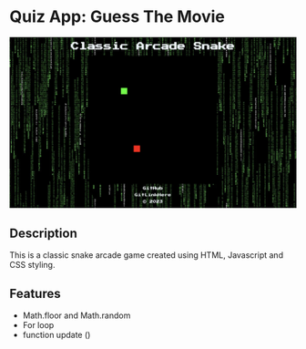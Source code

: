 # Quiz App: Guess The Movie
[![screen shot of the site](./images/arcadeSnakeImage.png)](https://github.com/Kevindietme/project-snake-game)

## Description 

This is a classic snake arcade game created using HTML, Javascript and CSS styling. 

## Features

* Math.floor and Math.random
* For loop 
* function update ()

